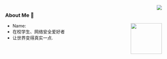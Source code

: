 <img align="right" src="https://github-readme-stats.vercel.app/api?username=bytesys&show_icons=true&icon_color=CE1D2D&text_color=718096&bg_color=ffffff&hide_title=true" />

### About Me 👋

<img align='right' src="https://profile-counter.glitch.me/bytesys/count.svg" width="100">

- Name: 
- 在校学生、网络安全爱好者
- 让世界变得真实一点.
